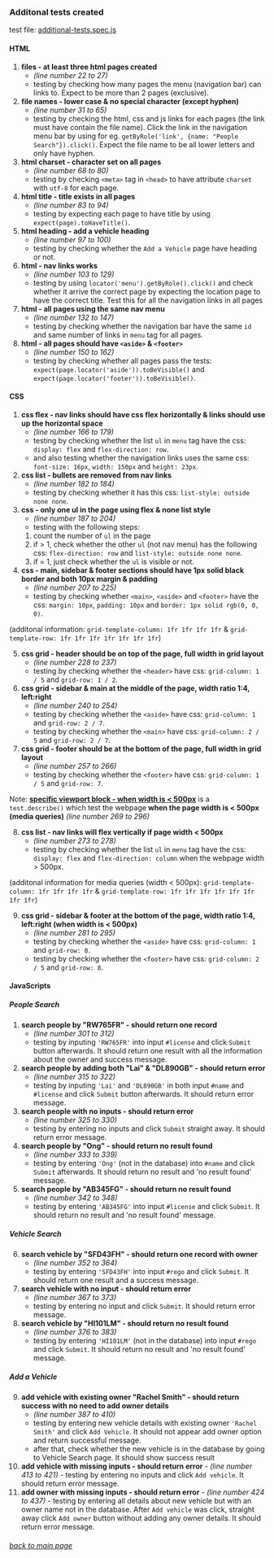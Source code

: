 ### Additonal tests created
test file: [additional-tests.spec.js](/Tests_files/additional-tests.spec.js)

#### HTML
1. <strong>files - at least three html pages created</strong>
   - <em>(line number 22 to 27)</em>
   - testing by checking how many pages the menu (navigation bar) can links to. Expect to be more than 2 pages (exclusive).
2. <strong>file names - lower case & no special character (except hyphen)</strong>
   - <em>(line number 31 to 65)</em>
   - testing by checking the html, css and js links for each pages (the link must have contain the file name). Click the link in the navigation menu bar by using for eg. `getByRole('link', {name: "People Search"}).click()`. Expect the file name to be all lower letters and only have hyphen.
3. <strong>html charset - character set on all pages</strong>
   - <em>(line number 68 to 80)</em>
   - testing by checking `<meta>` tag in `<head>` to have attribute `charset` with `utf-8` for each page.
4. <strong>html title - title exists in all pages</strong>
   - <em>(line number 83 to 94)</em>
   - testing by expecting each page to have title by using `expect(page).toHaveTitle()`.
5. <strong>html heading - add a vehicle heading</strong>
   - <em>(line number 97 to 100)</em>
   - testing by checking whether the `Add a Vehicle` page have heading or not.
6. <strong>html - nav links works</strong>
   - <em>(line number 103 to 129)</em>
   - testing by using `locator('menu').getByRole().click()` and check whether it arrive the correct page by expecting the location page to have the correct title. Test this for all the navigation links in all pages
7. <strong>html - all pages using the same nav menu</strong>
   - <em>(line number 132 to 147)</em>
   - testing by checking whether the navigation bar have the same `id` and same number of links in `menu` tag for all pages.
8. <strong>html - all pages should have `<aside>` & `<footer>`</strong>
   - <em>(line number 150 to 162)</em>
   - testing by checking whether all pages pass the tests: `expect(page.locator('aside')).toBeVisible()` and `expect(page.locator('footer')).toBeVisible()`.

#### CSS
1. <strong>css flex - nav links should have css flex horizontally & links should use up the horizontal space</strong>
   - <em>(line number 166 to 179)</em>
   - testing by checking whether the list `ul` in `menu` tag have the css: `display: flex` and `flex-direction: row`.
   - and also testing whether the navigation links uses the same css: `font-size: 16px`, `width: 150px` and `height: 23px`.
2. <strong>css list - bullets are removed from nav links</strong>
   - <em>(line number 182 to 184)</em>
   - testing by checking whether it has this css: `list-style: outside none none`.
3. <strong>css - only one ul in the page using flex & none list style</strong>
   - <em>(line number 187 to 204)</em>
   - testing with the following steps:
    1. count the number of `ul` in the page
    2. if > 1, check whether the other `ul` (not nav menu) has the following css: `flex-direction: row` and `list-style: outside none none`.
    3. if = 1, just check whether the `ul` is visible or not.
4. <strong>css - main, sidebar & footer sections should have 1px solid black border and both 10px margin & padding</strong>
   - <em>(line number 207 to 225)</em>
   - testing by checking whether `<main>`, `<aside>` and `<footer>` have the css: `margin: 10px`, `padding: 10px` and `border: 1px solid rgb(0, 0, 0)`.

(additonal information: `grid-template-column: 1fr 1fr 1fr 1fr` & `grid-template-row: 1fr 1fr 1fr 1fr 1fr 1fr 1fr`)

5. <strong>css grid - header should be on top of the page, full width in grid layout</strong>
   - <em>(line number 228 to 237)</em>
   - testing by checking whether the `<header>` have css: `grid-column: 1 / 5` and `grid-row: 1 / 2`.
6. <strong>css grid - sidebar & main at the middle of the page, width ratio 1:4, left:right</strong>
   - <em>(line number 240 to 254)</em>
    - testing by checking whether the `<aside>` have css: `grid-column: 1` and `grid-row: 2 / 7`.
    - testing by checking whether the `<main>` have css: `grid-column: 2 / 5` and `grid-row: 2 / 7`.
7. <strong>css grid - footer should be at the bottom of the page, full width in grid layout</strong>
   - <em>(line number 257 to 266)</em>
   - testing by checking whether the `<footer>` have css: `grid-column: 1 / 5` and `grid-row: 7`.

Note: <strong><u>specific viewport block - when width is < 500px</u></strong> is a `test.describe()` which test the webpage <strong>when the page width is < 500px (media queries)</strong> <em>(line number 269 to 296)</em>

8. <strong>css list - nav links will flex vertically if page width < 500px</strong>
   - <em>(line number 273 to 278)</em>
   - testing by checking whether the list `ul` in `menu` tag have the css: `display: flex` and `flex-direction: column` when the webpage width > 500px.

(additonal information for media queries (width < 500px): `grid-template-column: 1fr 1fr 1fr 1fr` & `grid-template-row: 1fr 1fr 1fr 1fr 1fr 1fr 1fr 1fr`)

9. <strong>css grid - sidebar & footer at the bottom of the page, width ratio 1:4, left:right (when width is < 500px)</strong>
    - <em>(line number 281 to 295)</em>
    - testing by checking whether the `<aside>` have css: `grid-column: 1` and `grid-row: 8`.
    - testing by checking whether the `<footer>` have css: `grid-column: 2 / 5` and `grid-row: 8`.

#### JavaScripts
##### People Search
1. <strong>search people by "RW765FR" - should return one record</strong>
   - <em>(line number 301 to 312)</em>
   - testing by inputing `'RW765FR'` into input `#license` and click `Submit` button afterwards. It should return one result with all the information about the owner and success message.
2. <strong>search people by adding both "Lai" & "DL890GB" - should return error</strong>
   - <em>(line number 315 to 322)</em>
   - testing by inputing `'Lai'` and `'DL890GB'` in both input `#name` and `#license` and click `Submit` button afterwards. It should return error message.
3. <strong>search people with no inputs - should return error</strong>
   - <em>(line number 325 to 330)</em>
   - testing by entering no inputs and click `Submit` straight away. It should return error message.
4. <strong>search people by "Ong" - should return no result found</strong>
   - <em>(line number 333 to 339)</em>
   - testing by entering `'Ong'` (not in the database) into `#name` and click `Submit` afterwards. It should return no result and 'no result found' message.
5. <strong>search people by "AB345FG" - should return no result found</strong>
   - <em>(line number 342 to 348)</em>
    - testing by entering `'AB345FG'` into input `#license` and click `Submit`. It should return no result and 'no result found' message.
##### Vehicle Search
6. <strong>search vehicle by "SFD43FH" - should return one record with owner</strong>
   - <em>(line number 352 to 364)</em>
   - testing by entering `'SFD43FH'` into input `#rego` and click `Submit`. It should return one result and a success message.
7. <strong>search vehicle with no input - should return error</strong>
   - <em>(line number 367 to 373)</em>
   - testing by entering no input and click `Submit`. It should return error message.
8. <strong>search vehicle by "HI101LM" - should return no result found</strong>
   - <em>(line number 376 to 383)</em>
   - testing by entering `'HI101LM'` (not in the database) into input `#rego` and click `Submit`. It should return no result and 'no result found' message.
##### Add a Vehicle
9. <strong>add vehicle with existing owner "Rachel Smith" - should return success with no need to add owner details</strong>
    - <em>(line number 387 to 410)</em>
    - testing by entering new vehicle details with existing owner `'Rachel Smith'` and click `Add Vehicle`. It should not appear add owner option and return successful message.
    - after that, check whether the new vehicle is in the database by going to Vehicle Search page. It should show success result
10.  <strong>add vehicle with missing inputs - should return error</strong>
    - <em>(line number 413 to 421)</em>
    - testing by entering no inputs and click `Add vehicle`. It should return error message.
11.  <strong>add owner with missing inputs - should return error</strong>
    - <em>(line number 424 to 437)</em>
    - testing by entering all details about new vehicle but with an owner name not in the database. After `Add vehicle` was click, straight away click `Add owner` button without adding any owner details. It should return error message.


###### [back to main page](../README.md)